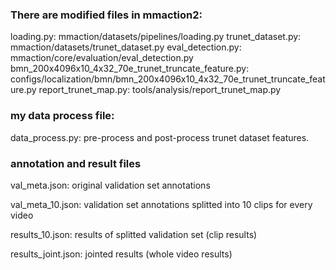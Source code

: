 ### There are modified files in mmaction2:

loading.py: mmaction/datasets/pipelines/loading.py
trunet_dataset.py: mmaction/datasets/trunet_dataset.py
eval_detection.py: mmaction/core/evaluation/eval_detection.py
bmn_200x4096x10_4x32_70e_trunet_truncate_feature.py: configs/localization/bmn/bmn_200x4096x10_4x32_70e_trunet_truncate_feature.py
report_trunet_map.py: tools/analysis/report_trunet_map.py



### my data process file:

data_process.py: pre-process and post-process trunet dataset features.



### annotation and result files

val_meta.json: original validation set annotations

val_meta_10.json: validation set annotations splitted into 10 clips for every video

results_10.json: results of splitted validation set (clip results)

results_joint.json: jointed results (whole video results)
